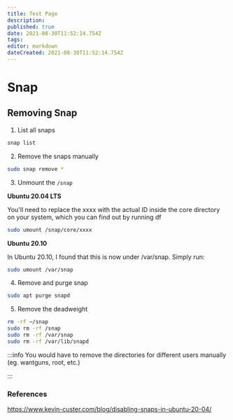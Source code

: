```yaml
---
title: Test Page
description: 
published: true
date: 2021-08-30T11:52:14.754Z
tags: 
editor: markdown
dateCreated: 2021-08-30T11:52:14.754Z
---
```




# Snap

## Removing Snap

1. List all snaps

```prolog
snap list
```

2. Remove the snaps manually

```bash
sudo snap remove *
```

3. Unmount the `/snap`

**Ubuntu 20.04 LTS**

You'll need to replace the xxxx with the actual ID inside the core directory on your system, which you can find out by running df

```bash
sudo umount /snap/core/xxxx
```

**Ubuntu 20.10**

In Ubuntu 20.10, I found that this is now under /var/snap. Simply run:

```bash
sudo umount /var/snap
```


4. Remove and purge snap

```bash
sudo apt purge snapd
```


5. Remove the deadweight

```bash
rm -rf ~/snap
sudo rm -rf /snap
sudo rm -rf /var/snap
sudo rm -rf /var/lib/snapd
```



:::info
You would have to remove the directories for different users manually (eg. wantguns, root, etc.)

:::


### References

<https://www.kevin-custer.com/blog/disabling-snaps-in-ubuntu-20-04/>

